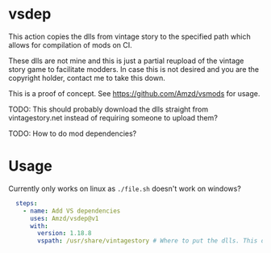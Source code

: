 # vsdep

This action copies the dlls from vintage story to the specified path which allows for compilation of mods on CI.

These dlls are not mine and this is just a partial reupload of the vintage story game to facilitate modders. In case this is not desired and you are the copyright holder, contact me to take this down.

This is a proof of concept. See https://github.com/Amzd/vsmods for usage.

TODO: This should probably download the dlls straight from vintagestory.net instead of requiring someone to upload them?

TODO: How to do mod dependencies?

# Usage

Currently only works on linux as `./file.sh` doesn't work on windows? 

```yaml
  steps:
    - name: Add VS dependencies
      uses: Amzd/vsdep@v1
      with:
        version: 1.18.8
        vspath: /usr/share/vintagestory # Where to put the dlls. This depends on what path you use in your csproj file
```
